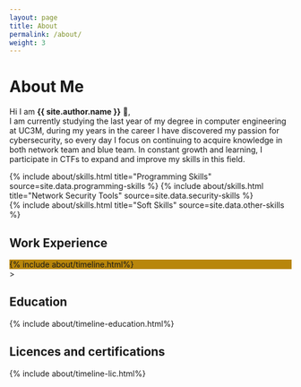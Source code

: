 ```yaml
---
layout: page
title: About
permalink: /about/
weight: 3
---
```


# **About Me**

Hi I am **{{ site.author.name }}** :wave:,<br>
I am currently studying the last year of my degree in computer engineering at UC3M, during my years in the career I have discovered my passion for cybersecurity, so every day I focus on continuing to acquire knowledge in both network team and blue team. In constant growth and learning, I participate in CTFs to expand and improve my skills in this field.

<div class="row">
{% include about/skills.html title="Programming Skills" source=site.data.programming-skills %}
{% include about/skills.html title="Network Security Tools" source=site.data.security-skills %}
</div>

<div class="row">
{% include about/skills.html title="Soft Skills" source=site.data.other-skills %}
</div>

<div class="row">
    <div class ="col-lg">
        <h2 class ="mb-3">Work Experience</h2>
        <div class="col mt-4">
        <div class ="timeline-body bg-themed" style="background-color: darkgoldenrod">
        {% include about/timeline.html%}
    </div>>
    </div>
</div>

<div class="row">
    <div class ="col-lg">
        <h2 class ="mb-3">Education</h2>
        {% include about/timeline-education.html%}
    </div>
</div>

<div class="row">
    <div class ="col-lg">
        <h2 class ="mb-3">Licences and certifications</h2>
        {% include about/timeline-lic.html%}
    </div>
</div>
